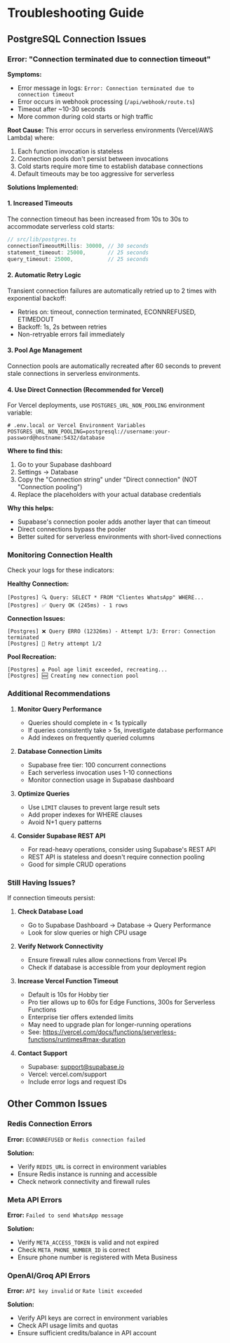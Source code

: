 # Troubleshooting Guide

## PostgreSQL Connection Issues

### Error: "Connection terminated due to connection timeout"

**Symptoms:**
- Error message in logs: `Error: Connection terminated due to connection timeout`
- Error occurs in webhook processing (`/api/webhook/route.ts`)
- Timeout after ~10-30 seconds
- More common during cold starts or high traffic

**Root Cause:**
This error occurs in serverless environments (Vercel/AWS Lambda) where:
1. Each function invocation is stateless
2. Connection pools don't persist between invocations
3. Cold starts require more time to establish database connections
4. Default timeouts may be too aggressive for serverless

**Solutions Implemented:**

#### 1. Increased Timeouts
The connection timeout has been increased from 10s to 30s to accommodate serverless cold starts:
```typescript
// src/lib/postgres.ts
connectionTimeoutMillis: 30000, // 30 seconds
statement_timeout: 25000,       // 25 seconds
query_timeout: 25000,           // 25 seconds
```

#### 2. Automatic Retry Logic
Transient connection failures are automatically retried up to 2 times with exponential backoff:
- Retries on: timeout, connection terminated, ECONNREFUSED, ETIMEDOUT
- Backoff: 1s, 2s between retries
- Non-retryable errors fail immediately

#### 3. Pool Age Management
Connection pools are automatically recreated after 60 seconds to prevent stale connections in serverless environments.

#### 4. Use Direct Connection (Recommended for Vercel)
For Vercel deployments, use `POSTGRES_URL_NON_POOLING` environment variable:

```env
# .env.local or Vercel Environment Variables
POSTGRES_URL_NON_POOLING=postgresql://username:your-password@hostname:5432/database
```

**Where to find this:**
1. Go to your Supabase dashboard
2. Settings → Database
3. Copy the "Connection string" under "Direct connection" (NOT "Connection pooling")
4. Replace the placeholders with your actual database credentials

**Why this helps:**
- Supabase's connection pooler adds another layer that can timeout
- Direct connections bypass the pooler
- Better suited for serverless environments with short-lived connections

### Monitoring Connection Health

Check your logs for these indicators:

**Healthy Connection:**
```
[Postgres] 🔍 Query: SELECT * FROM "Clientes WhatsApp" WHERE...
[Postgres] ✅ Query OK (245ms) - 1 rows
```

**Connection Issues:**
```
[Postgres] ❌ Query ERRO (12326ms) - Attempt 1/3: Error: Connection terminated
[Postgres] 🔄 Retry attempt 1/2
```

**Pool Recreation:**
```
[Postgres] ♻️ Pool age limit exceeded, recreating...
[Postgres] 🆕 Creating new connection pool
```

### Additional Recommendations

1. **Monitor Query Performance**
   - Queries should complete in < 1s typically
   - If queries consistently take > 5s, investigate database performance
   - Add indexes on frequently queried columns

2. **Database Connection Limits**
   - Supabase free tier: 100 concurrent connections
   - Each serverless invocation uses 1-10 connections
   - Monitor connection usage in Supabase dashboard

3. **Optimize Queries**
   - Use `LIMIT` clauses to prevent large result sets
   - Add proper indexes for WHERE clauses
   - Avoid N+1 query patterns

4. **Consider Supabase REST API**
   - For read-heavy operations, consider using Supabase's REST API
   - REST API is stateless and doesn't require connection pooling
   - Good for simple CRUD operations

### Still Having Issues?

If connection timeouts persist:

1. **Check Database Load**
   - Go to Supabase Dashboard → Database → Query Performance
   - Look for slow queries or high CPU usage

2. **Verify Network Connectivity**
   - Ensure firewall rules allow connections from Vercel IPs
   - Check if database is accessible from your deployment region

3. **Increase Vercel Function Timeout**
   - Default is 10s for Hobby tier
   - Pro tier allows up to 60s for Edge Functions, 300s for Serverless Functions
   - Enterprise tier offers extended limits
   - May need to upgrade plan for longer-running operations
   - See: https://vercel.com/docs/functions/serverless-functions/runtimes#max-duration

4. **Contact Support**
   - Supabase: support@supabase.io
   - Vercel: vercel.com/support
   - Include error logs and request IDs

## Other Common Issues

### Redis Connection Errors

**Error:** `ECONNREFUSED` or `Redis connection failed`

**Solution:**
- Verify `REDIS_URL` is correct in environment variables
- Ensure Redis instance is running and accessible
- Check network connectivity and firewall rules

### Meta API Errors

**Error:** `Failed to send WhatsApp message`

**Solution:**
- Verify `META_ACCESS_TOKEN` is valid and not expired
- Check `META_PHONE_NUMBER_ID` is correct
- Ensure phone number is registered with Meta Business

### OpenAI/Groq API Errors

**Error:** `API key invalid` or `Rate limit exceeded`

**Solution:**
- Verify API keys are correct in environment variables
- Check API usage limits and quotas
- Ensure sufficient credits/balance in API account
